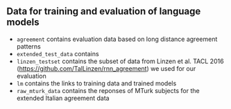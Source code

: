 ## Data for training and evaluation of language models

- `agreement` contains evaluation data based on long distance agreement patterns
- `extended_test_data` contains
- `linzen_testset` contains the subset of data from Linzen et al. TACL 2016 (https://github.com/TalLinzen/rnn_agreement) we used for our evaluation
- `lm` contains the links to training data and trained models
- `raw_mturk_data` contains the reponses of MTurk subjects for the extended Italian agreement data 
